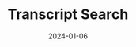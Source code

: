 ---
title: "Transcript Search"
date: 2024-01-06
draft: false
emoji: "🔍"
github_repo: "https://github.com/aymenfurter/azure-transcript-search-openai-demo"
description: "Sample ChatGPT-style Q&A app via RAG-pattern on Video transcripts."
tags: ["Bicep", "C#", "TypeScript", "Python", "Shell", "SCSS"]
weight: 60
---